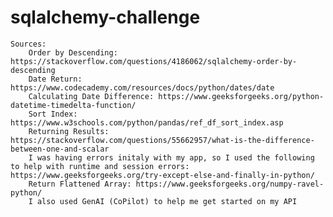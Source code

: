 # sqlalchemy-challenge
    Sources:
        Order by Descending: https://stackoverflow.com/questions/4186062/sqlalchemy-order-by-descending
        Date Return: https://www.codecademy.com/resources/docs/python/dates/date
        Calculating Date Difference: https://www.geeksforgeeks.org/python-datetime-timedelta-function/
        Sort Index: https://www.w3schools.com/python/pandas/ref_df_sort_index.asp
        Returning Results: https://stackoverflow.com/questions/55662957/what-is-the-difference-between-one-and-scalar
        I was having errors initaly with my app, so I used the following to help with runtime and session errors: https://www.geeksforgeeks.org/try-except-else-and-finally-in-python/
        Return Flattened Array: https://www.geeksforgeeks.org/numpy-ravel-python/
        I also used GenAI (CoPilot) to help me get started on my API
